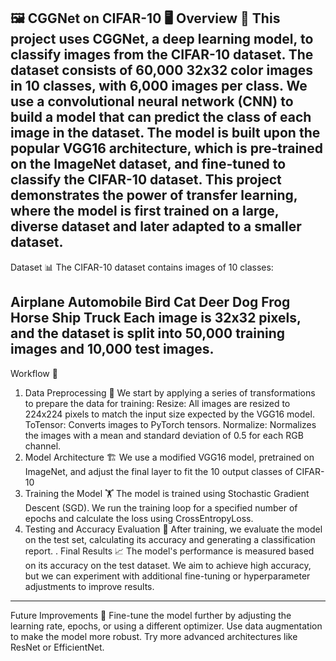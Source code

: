 🖼️ CGGNet on CIFAR-10 🖥️
Overview 🌟
This project uses CGGNet, a deep learning model, to classify images from the CIFAR-10 dataset. The dataset consists of 60,000 32x32 color images in 10 classes, with 6,000 images per class. We use a convolutional neural network (CNN) to build a model that can predict the class of each image in the dataset.
The model is built upon the popular VGG16 architecture, which is pre-trained on the ImageNet dataset, and fine-tuned to classify the CIFAR-10 dataset. This project demonstrates the power of transfer learning, where the model is first trained on a large, diverse dataset and later adapted to a smaller dataset.
-----------------------------
Dataset 📊
The CIFAR-10 dataset contains images of 10 classes:

Airplane
Automobile
Bird
Cat
Deer
Dog
Frog
Horse
Ship
Truck
Each image is 32x32 pixels, and the dataset is split into 50,000 training images and 10,000 test images.
-----------------------------------
Workflow 🔄
1. Data Preprocessing 🔧
We start by applying a series of transformations to prepare the data for training:
Resize: All images are resized to 224x224 pixels to match the input size expected by the VGG16 model.
ToTensor: Converts images to PyTorch tensors.
Normalize: Normalizes the images with a mean and standard deviation of 0.5 for each RGB channel.
2. Model Architecture 🏗️
We use a modified VGG16 model, pretrained on ImageNet, and adjust the final layer to fit the 10 output classes of CIFAR-10
3. Training the Model 🏋️
The model is trained using Stochastic Gradient Descent (SGD). We run the training loop for a specified number of epochs and calculate the loss using CrossEntropyLoss.
4. Testing and Accuracy Evaluation 🎯
After training, we evaluate the model on the test set, calculating its accuracy and generating a classification report.
. Final Results 📈
The model's performance is measured based on its accuracy on the test dataset. We aim to achieve high accuracy, but we can experiment with additional fine-tuning or hyperparameter adjustments to improve results.
---------------------------
Future Improvements 🚀
Fine-tune the model further by adjusting the learning rate, epochs, or using a different optimizer.
Use data augmentation to make the model more robust.
Try more advanced architectures like ResNet or EfficientNet.
